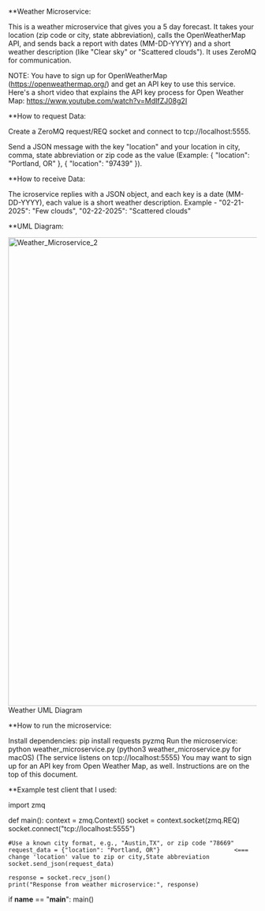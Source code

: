 **Weather Microservice:

This is a weather microservice that gives you a 5 day forecast. It takes your location (zip code or city, state abbreviation), 
calls the OpenWeatherMap API, and sends back a report with dates (MM-DD-YYYY) and a short weather description
(like "Clear sky" or "Scattered clouds"). It uses ZeroMQ for communication.

NOTE: You have to sign up for OpenWeatherMap (https://openweathermap.org/) and get an API key to use this service.
Here's a short video that explains the API key process for Open Weather Map: https://www.youtube.com/watch?v=MdIfZJ08g2I

**How to request Data:

Create a ZeroMQ request/REQ socket and connect to tcp://localhost:5555.

Send a JSON message with the key "location" and your location in city, comma, state abbreviation or zip code
as the value (Example: { "location": "Portland, OR" }, { "location": "97439" }).

**How to receive Data:

The  icroservice replies with a JSON object, and each key is a date (MM-DD-YYYY), each value is a short weather description.
Example - "02-21-2025": "Few clouds", "02-22-2025": "Scattered clouds"

**UML Diagram:

<img width="949" alt="Weather_Microservice_2" src="https://github.com/user-attachments/assets/c0b66b37-df72-430e-961b-43001c080d4f" />
Weather UML Diagram

**How to run the microservice:

Install dependencies: pip install requests pyzmq
Run the microservice: python weather_microservice.py (python3 weather_microservice.py for macOS)
(The service listens on tcp://localhost:5555)
You may want to sign up for an API key from Open Weather Map, as well. Instructions are on the top of this document.

**Example test client that I used:

import zmq

def main():
    context = zmq.Context()
    socket = context.socket(zmq.REQ)
    socket.connect("tcp://localhost:5555")

    #Use a known city format, e.g., "Austin,TX", or zip code "78669"
    request_data = {"location": "Portland, OR"}                     <=== change 'location' value to zip or city,State abbreviation
    socket.send_json(request_data)
    
    response = socket.recv_json()
    print("Response from weather microservice:", response)

if __name__ == "__main__":
    main()










